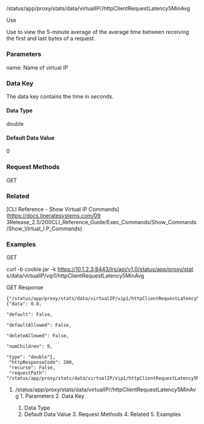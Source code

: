 ##
/status/app/proxy/stats/data/virtualIP/<name>/httpClientRequestLatency5MinAvg

Use

Use to view the 5-minute average of the average time between receiving the
first and last bytes of a request.

### Parameters

name: Name of virtual IP

### Data Key

The data key contains the time in seconds.

#### Data Type

double

#### Default Data Value

0

### Request Methods

GET

### Related

[CLI Reference - Show Virtual IP Commands](https://docs.lineratesystems.com/09
3Release_2.5/200CLI_Reference_Guide/Exec_Commands/Show_Commands/Show_Virtual_I
P_Commands)

### Examples

GET

curl -b cookie.jar -k https://10.1.2.3:8443/lrs/api/v1.0/status/app/proxy/stat
s/data/virtualIP/vip1/httpClientRequestLatency5MinAvg

GET Response

    
    {"/status/app/proxy/stats/data/virtualIP/vip1/httpClientRequestLatency5MinAvg": {"data": 0.0,
                                                                                        "default": False,
                                                                                        "defaultAllowed": False,
                                                                                        "deleteAllowed": False,
                                                                                        "numChildren": 0,
                                                                                        "type": "double"},
     "httpResponseCode": 200,
     "recurse": False,
     "requestPath": "/status/app/proxy/stats/data/virtualIP/vip1/httpClientRequestLatency5MinAvg"}
    

  1. /status/app/proxy/stats/data/virtualIP/<name>/httpClientRequestLatency5MinAvg
    1. Parameters
    2. Data Key
      1. Data Type
      2. Default Data Value
    3. Request Methods
    4. Related
    5. Examples


